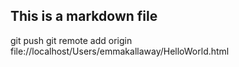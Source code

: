 ## This is a markdown file
git push
git remote add origin file://localhost/Users/emmakallaway/HelloWorld.html
